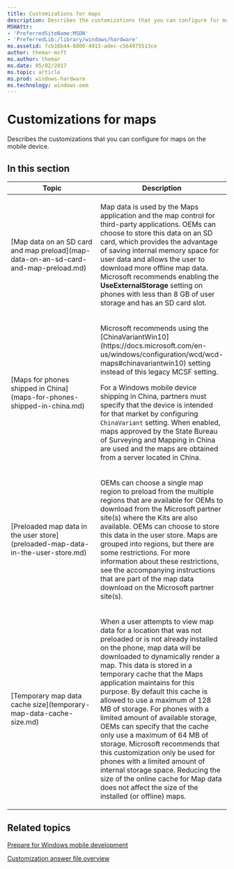 ```yaml
---
title: Customizations for maps
description: Describes the customizations that you can configure for maps on the mobile device.
MSHAttr:
- 'PreferredSiteName:MSDN'
- 'PreferredLib:/library/windows/hardware'
ms.assetid: fcb16b44-8000-4913-adec-c564975513ce
author: themar-msft
ms.author: themar
ms.date: 05/02/2017
ms.topic: article
ms.prod: windows-hardware
ms.technology: windows-oem
---
```


# Customizations for maps


Describes the customizations that you can configure for maps on the mobile device.

## In this section


<table>
<colgroup>
<col width="50%" />
<col width="50%" />
</colgroup>
<thead>
<tr class="header">
<th>Topic</th>
<th>Description</th>
</tr>
</thead>
<tbody>
<tr class="odd">
<td><p>[Map data on an SD card and map preload](map-data-on-an-sd-card-and-map-preload.md)</p></td>
<td><p>Map data is used by the Maps application and the map control for third-party applications. OEMs can choose to store this data on an SD card, which provides the advantage of saving internal memory space for user data and allows the user to download more offline map data. Microsoft recommends enabling the <strong>UseExternalStorage</strong> setting on phones with less than 8 GB of user storage and has an SD card slot.</p></td>
</tr>
<tr class="even">
<td><p>[Maps for phones shipped in China](maps-for-phones-shipped-in-china.md)</p></td>
<td><p>Microsoft recommends using the [ChinaVariantWin10](https://docs.microsoft.com/en-us/windows/configuration/wcd/wcd-maps#chinavariantwin10) setting instead of this legacy MCSF setting.</p>
<p>For a Windows mobile device shipping in China, partners must specify that the device is intended for that market by configuring <code>ChinaVariant</code> setting. When enabled, maps approved by the State Bureau of Surveying and Mapping in China are used and the maps are obtained from a server located in China.</p></td>
</tr>
<tr class="odd">
<td><p>[Preloaded map data in the user store](preloaded-map-data-in-the-user-store.md)</p></td>
<td><p>OEMs can choose a single map region to preload from the multiple regions that are available for OEMs to download from the Microsoft partner site(s) where the Kits are also available. OEMs can choose to store this data in the user store. Maps are grouped into regions, but there are some restrictions. For more information about these restrictions, see the accompanying instructions that are part of the map data download on the Microsoft partner site(s).</p></td>
</tr>
<tr class="even">
<td><p>[Temporary map data cache size](temporary-map-data-cache-size.md)</p></td>
<td><p>When a user attempts to view map data for a location that was not preloaded or is not already installed on the phone, map data will be downloaded to dynamically render a map. This data is stored in a temporary cache that the Maps application maintains for this purpose. By default this cache is allowed to use a maximum of 128 MB of storage. For phones with a limited amount of available storage, OEMs can specify that the cache only use a maximum of 64 MB of storage. Microsoft recommends that this customization only be used for phones with a limited amount of internal storage space. Reducing the size of the online cache for Map data does not affect the size of the installed (or offline) maps.</p></td>
</tr>
</tbody>
</table>

## Related topics

[Prepare for Windows mobile development](https://docs.microsoft.com/en-us/windows-hardware/manufacture/mobile/preparing-for-windows-mobile-development)

[Customization answer file overview](https://docs.microsoft.com/en-us/windows-hardware/customize/mobile/mcsf/customization-answer-file)
